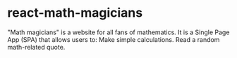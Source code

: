 # react-math-magicians
"Math magicians" is a website for all fans of mathematics. It is a Single Page App (SPA) that allows users to:  Make simple calculations. Read a random math-related quote.
